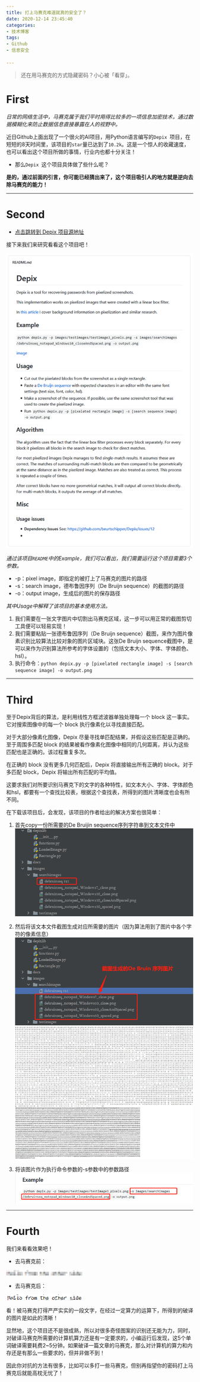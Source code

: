 ```yaml
---
title: 打上马赛克难道就真的安全了？
date: 2020-12-14 23:45:40
categories:
- 技术博客
tags:
- Github
- 信息安全

---
```


> 还在用马赛克的方式隐藏密码？小心被「看穿」。

# First

*日常的网络生活中，马赛克属于我们平时用得比较多的一项信息加密技术，通过数据模糊化来防止数据信息直接暴露在人的视野中。*

近日Github上面出现了一个很火的AI项目，用Python语言编写的`Depix `项目，在短短的8天时间里，该项目的`star`量已达到了`10.2k`。这是一个惊人的收藏速度，也可以看出这个项目所做的事情，行业内也都十分关注！

- 那么`Depix `这个项目具体做了些什么呢？

**是的，通过前面的引言，你可能已经猜出来了，这个项目吸引人的地方就是逆向去除马赛克的能力！**

---

# Second

- [点击跳转到 Depix 项目源地址](https://github.com/beurtschipper/Depix)

接下来我们来研究看看这个项目吧！

![image-20201214230037529](%E6%89%93%E4%B8%8A%E9%A9%AC%E8%B5%9B%E5%85%8B%E9%9A%BE%E9%81%93%E5%B0%B1%E7%9C%9F%E7%9A%84%E5%AE%89%E5%85%A8%E4%BA%86%EF%BC%9F/image-20201214230037529.png)

*通过该项目`README`中的Example，我们可以看出，我们需要运行这个项目需要3个参数。*

- -p：pixel image，即指定的被打上了马赛克的图片的路径
- -s：search image，德布鲁因序列（De Bruijn sequence）的截图的路径
- -o：output image，生成后的图片的保存路径

*其中Usage中解释了该项目的基本使用方法。*

1. 我们需要在一张文字图片中切割出马赛克区域，这一步可以用正常的截图剪切工具便可以轻易实现！
2. 我们需要粘贴一张德布鲁因序列（De Bruijn sequence）截图，来作为图片像素识别比较算法比较对象的图片区域块。这张De Bruijn sequence截图中，是可以来作为识别算法所参考的字体设置的（包括文本大小、字体、字体颜色、hsl）。
3. 执行命令：`python depix.py -p [pixelated rectangle image] -s [search sequence image] -o output.png`



---

# Third

至于Depix背后的算法，是利用线性方框滤波器单独处理每一个 block 这一事实。它对搜索图像中的每一个 block 执行像素化以寻找直接匹配。

对于大部分像素化图像，Depix 尽量寻找单匹配结果，并假设这些匹配是正确的。至于周围多匹配 block 的结果被看作像素化图像中相同的几何距离，并认为这些匹配也是正确的。该过程重复多次。

在正确的 block 没有更多几何匹配后，Depix 将直接输出所有正确的 block。对于多匹配 block，Depix 将输出所有匹配的平均值。

这要求我们对所要识别马赛克下的文字的各种特性，如文本大小、字体、字体颜色和hsl，都要有一个查找比较表，根据这个查找表，所得到的图片清晰度也会有所不同。

在下载该项目后，会发现，该项目的作者给出的解决方案也很简单：

1. 首先copy一份所需要的De Bruijin sequence序列字符串到文本文件中![image-20201214232516424](%E6%89%93%E4%B8%8A%E9%A9%AC%E8%B5%9B%E5%85%8B%E9%9A%BE%E9%81%93%E5%B0%B1%E7%9C%9F%E7%9A%84%E5%AE%89%E5%85%A8%E4%BA%86%EF%BC%9F/image-20201214232516424.png)

2. 然后将该文本文件截图生成对应所需要的图片（因为算法用到了图片中各个字符的像素信息）![image-20201214233257552](%E6%89%93%E4%B8%8A%E9%A9%AC%E8%B5%9B%E5%85%8B%E9%9A%BE%E9%81%93%E5%B0%B1%E7%9C%9F%E7%9A%84%E5%AE%89%E5%85%A8%E4%BA%86%EF%BC%9F/image-20201214233257552.png)![image-20201214232713411](%E6%89%93%E4%B8%8A%E9%A9%AC%E8%B5%9B%E5%85%8B%E9%9A%BE%E9%81%93%E5%B0%B1%E7%9C%9F%E7%9A%84%E5%AE%89%E5%85%A8%E4%BA%86%EF%BC%9F/image-20201214232713411.png)

3. 将该图片作为执行命令参数的-s参数中的参数路径![image-20201214233336778](%E6%89%93%E4%B8%8A%E9%A9%AC%E8%B5%9B%E5%85%8B%E9%9A%BE%E9%81%93%E5%B0%B1%E7%9C%9F%E7%9A%84%E5%AE%89%E5%85%A8%E4%BA%86%EF%BC%9F/image-20201214233336778.png)

---

# Fourth

我们来看看效果吧！

- 去马赛克前：

![image-20201214233620873](%E6%89%93%E4%B8%8A%E9%A9%AC%E8%B5%9B%E5%85%8B%E9%9A%BE%E9%81%93%E5%B0%B1%E7%9C%9F%E7%9A%84%E5%AE%89%E5%85%A8%E4%BA%86%EF%BC%9F/image-20201214233620873.png)

- 去马赛克后：

![image-20201214233708349](%E6%89%93%E4%B8%8A%E9%A9%AC%E8%B5%9B%E5%85%8B%E9%9A%BE%E9%81%93%E5%B0%B1%E7%9C%9F%E7%9A%84%E5%AE%89%E5%85%A8%E4%BA%86%EF%BC%9F/image-20201214233708349.png)

看！被马赛克打得严严实实的一段文字，在经过一定算力的运算下，所得到的破译的图片是如此的清晰！



显然地，这个项目还不是很成熟，所以对很多奇怪图案的识别还无能为力，同时，对破译马赛克所需要的计算机算力还是有一定要求的，小编运行后发现，这5个单词破译需要耗费2~5分钟。如果破译一篇文章的马赛克，那么对计算机的算力和内存还是有那么一些要求的，但并非做不到！

因此你对抗的方法有很多，比如可以多打一些马赛克，但别再指望你的密码打上马赛克后就能高枕无忧了！